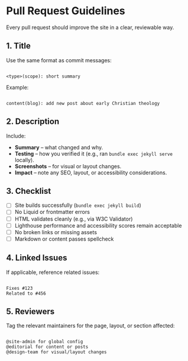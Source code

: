 # Pull Request Guidelines

Every pull request should improve the site in a clear, reviewable way.

## 1. Title
Use the same format as commit messages:
```

<type>(scope): short summary

```

Example:
```

content(blog): add new post about early Christian theology

```

## 2. Description
Include:
- **Summary** – what changed and why.
- **Testing** – how you verified it (e.g., ran `bundle exec jekyll serve` locally).
- **Screenshots** – for visual or layout changes.
- **Impact** – note any SEO, layout, or accessibility considerations.

## 3. Checklist
- [ ] Site builds successfully (`bundle exec jekyll build`)
- [ ] No Liquid or frontmatter errors
- [ ] HTML validates cleanly (e.g., via W3C Validator)
- [ ] Lighthouse performance and accessibility scores remain acceptable
- [ ] No broken links or missing assets
- [ ] Markdown or content passes spellcheck

## 4. Linked Issues
If applicable, reference related issues:
```

Fixes #123
Related to #456

```

## 5. Reviewers
Tag the relevant maintainers for the page, layout, or section affected:

```

@site-admin for global config
@editorial for content or posts
@design-team for visual/layout changes

```
